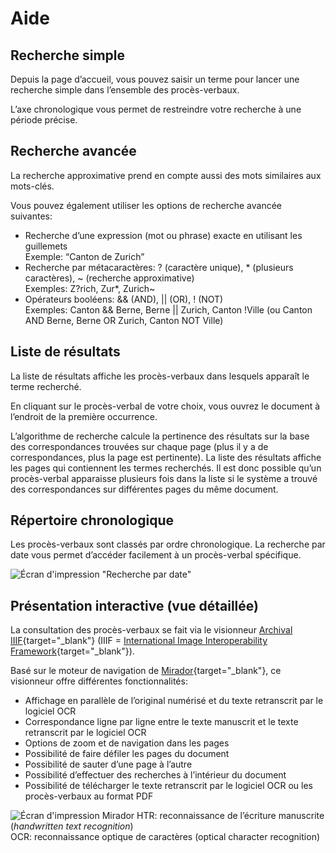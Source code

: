 # Aide

## Recherche simple

Depuis la page d’accueil, vous pouvez saisir un terme pour lancer une recherche simple dans l’ensemble des procès-verbaux.

L’axe chronologique vous permet de restreindre votre recherche à une période précise.

## Recherche avancée

La recherche approximative prend en compte aussi des mots similaires aux mots-clés.

Vous pouvez également utiliser les options de recherche avancée suivantes:

- Recherche d’une expression (mot ou phrase) exacte en utilisant les guillemets\
Exemple: “Canton de Zurich”
- Recherche par métacaractères: ? (caractère unique), * (plusieurs caractères), ~ (recherche approximative)\
Exemples: Z?rich, Zur*, Zurich~
- Opérateurs booléens: && (AND), || (OR), ! (NOT)\
Exemples: Canton && Berne, Berne || Zurich, Canton !Ville (ou Canton AND Berne, Berne OR Zurich, Canton NOT Ville)

## Liste de résultats

La liste de résultats affiche les procès-verbaux dans lesquels apparaît le terme recherché.

En cliquant sur le procès-verbal de votre choix, vous ouvrez le document à l’endroit de la première occurrence.

L’algorithme de recherche calcule la pertinence des résultats sur la base des correspondances trouvées sur chaque page (plus il y a de correspondances, plus la page est pertinente). La liste des résultats affiche les pages qui contiennent les termes recherchés. Il est donc possible qu’un procès-verbal apparaisse plusieurs fois dans la liste si le système a trouvé des correspondances sur différentes pages du même document.

## Répertoire chronologique

Les procès-verbaux sont classés par ordre chronologique. La recherche par date vous permet d’accéder facilement à un procès-verbal spécifique.

![Écran d'impression "Recherche par date"](/md/assets/fr-scrn-browser.png)

## Présentation interactive (vue détaillée)

La consultation des procès-verbaux se fait via le visionneur [Archival IIIF](https://archival-iiif.github.io/){target="_blank"} (IIIF = [International Image Interoperability Framework](https://de.wikipedia.org/wiki/International_Image_Interoperability_Framework){target="_blank"}).

Basé sur le moteur de navigation de [Mirador](https://projectmirador.org/){target="_blank"}, ce visionneur offre différentes fonctionnalités:

- Affichage en parallèle de l’original numérisé et du texte retranscrit par le logiciel OCR
- Correspondance ligne par ligne entre le texte manuscrit et le texte retranscrit par le logiciel OCR
- Options de zoom et de navigation dans les pages
- Possibilité de faire défiler les pages du document
- Possibilité de sauter d’une page à l’autre
- Possibilité d’effectuer des recherches à l’intérieur du document
- Possibilité de télécharger le texte retranscrit par le logiciel OCR ou les procès-verbaux au format PDF

![Écran d'impression Mirador](/md/assets/fr-scrn-mirador.png)
HTR: reconnaissance de l’écriture manuscrite (*handwritten text recognition*)\
OCR: reconnaissance optique de caractères (optical character recognition)
